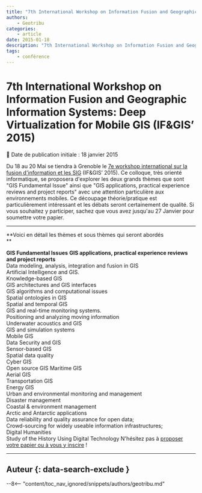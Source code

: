 ```yaml
---
title: "7th International Workshop on Information Fusion and Geographic Information Systems: Deep Virtualization for Mobile GIS  (IF&GIS’ 2015)"
authors:
    - Geotribu
categories:
    - article
date: 2015-01-18
description: "7th International Workshop on Information Fusion and Geographic Information Systems: Deep Virtualization for Mobile GIS  (IF&GIS’ 2015)"
tags:
    - conférence
---
```


# 7th International Workshop on Information Fusion and Geographic Information Systems: Deep Virtualization for Mobile GIS  (IF&GIS’ 2015)

:calendar: Date de publication initiale : 18 janvier 2015

Du 18 au 20 Mai se tiendra à Grenoble le [7e workshop international sur la fusion d'information et les SIG](http://if-gis.com/) (IF&GIS’ 2015). Ce colloque, très orienté informatique, se proposera d'explorer les deux grands thèmes que sont "GIS Fundamental Issue" ainsi que "GIS applications, practical experience reviews and project reports" avec une attention particulière aux environnements mobiles. Ce découpage théorie/pratique est particulièrement intéressant et les débats seront certainement de qualité. Si vous souhaitez y participer, sachez que vous avez jusqu'au 27 Janvier pour soumettre votre papier.

----

**Voici en détail les thèmes et sous thèmes qui seront abordés  
**

**GIS Fundamental Issues** **GIS applications, practical experience reviews and project reports**  
Data modeling, analysis, integration and fusion in GIS  
Artificial Intelligence and GIS.  
Knowledge-based GIS  
GIS architectures and GIS interfaces  
GIS algorithms and computational issues  
Spatial ontologies in GIS  
Spatial and temporal GIS  
GIS and real-time monitoring systems.  
Positioning and analyzing moving information  
Underwater acoustics and GIS  
GIS and simulation systems  
Mobile GIS  
Data Security and GIS  
Sensor-based GIS  
Spatial data quality  
Cyber GIS  
Open source GIS Maritime GIS  
Aerial GIS  
Transportation GIS  
Energy GIS  
Urban and environmental monitoring and management  
Disaster management  
Coastal & environment management  
Arctic and Antarctic applications  
Data reliability and quality assurance for open data;  
Crowd-sourcing for widely useable information infrastructures;  
Digital Humanities  
Study of the History Using Digital Technology    N'hésitez pas à [proposer votre papier ou à vous y inscire](http://if-gis.com/) !

----

## Auteur {: data-search-exclude }

--8<-- "content/toc_nav_ignored/snippets/authors/geotribu.md"
